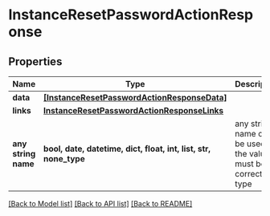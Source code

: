 # InstanceResetPasswordActionResponse


## Properties
Name | Type | Description | Notes
------------ | ------------- | ------------- | -------------
**data** | [**[InstanceResetPasswordActionResponseData]**](InstanceResetPasswordActionResponseData.md) |  | 
**links** | [**InstanceResetPasswordActionResponseLinks**](InstanceResetPasswordActionResponseLinks.md) |  | 
**any string name** | **bool, date, datetime, dict, float, int, list, str, none_type** | any string name can be used but the value must be the correct type | [optional]

[[Back to Model list]](../README.md#documentation-for-models) [[Back to API list]](../README.md#documentation-for-api-endpoints) [[Back to README]](../README.md)



